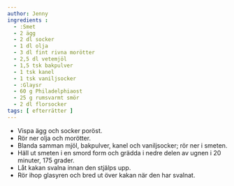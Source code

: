 ```yaml
---
author: Jenny
ingredients :
  - :Smet
  - 2 ägg
  - 2 dl socker
  - 1 dl olja
  - 3 dl fint rivna morötter
  - 2,5 dl vetemjöl
  - 1,5 tsk bakpulver
  - 1 tsk kanel
  - 1 tsk vaniljsocker
  - :Glaysr
  - 60 g Philadelphiaost
  - 25 g rumsvarmt smör
  - 2 dl florsocker
tags: [ efterrätter ]
---
```

* Vispa ägg och socker poröst. 
* Rör ner olja och morötter. 
* Blanda samman mjöl, bakpulver, kanel och vaniljsocker; rör ner i smeten. 
* Häll ut smeten i en smord form och grädda i nedre delen av ugnen i 20 minuter, 175 grader. 
* Låt kakan svalna innan den stjälps upp. 
* Rör ihop glasyren och bred ut över kakan när den har svalnat.
